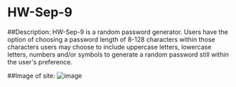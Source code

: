 # HW-Sep-9

##Description:
HW-Sep-9 is a random password generator. Users have the option of choosing a password length of 8-128 characters within those characters users may choose to include uppercase letters, lowercase letters, numbers and/or symbols to generate a random password still within the user's preference.

##Image of site:
![image](https://user-images.githubusercontent.com/68489432/92479839-1068d580-f1b2-11ea-89ec-8a336ea18ed5.png)

